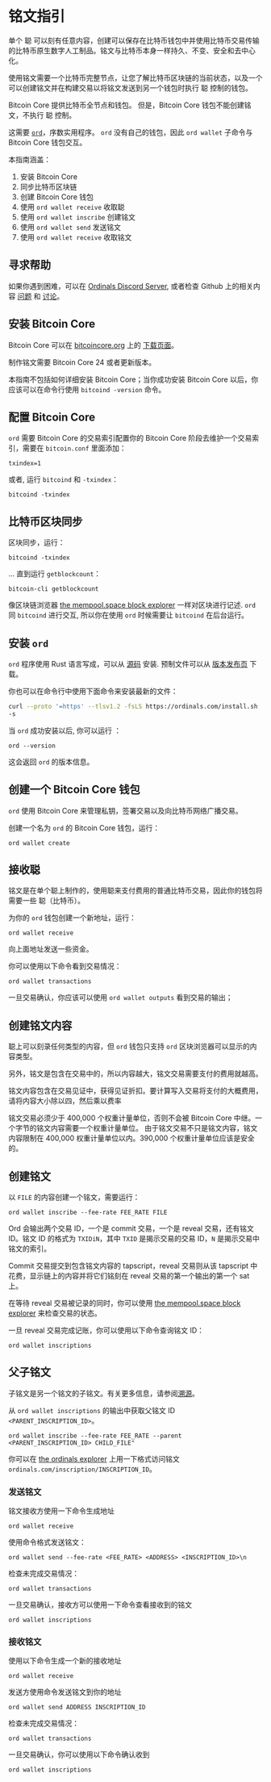 铭文指引
=========================

单个 聪 可以刻有任意内容，创建可以保存在比特币钱包中并使用比特币交易传输的比特币原生数字人工制品。铭文与比特币本身一样持久、不变、安全和去中心化。




使用铭文需要一个比特币完整节点，让您了解比特币区块链的当前状态，以及一个可以创建铭文并在构建交易以将铭文发送到另一个钱包时执行 聪 控制的钱包。




Bitcoin Core 提供比特币全节点和钱包。 但是，Bitcoin Core 钱包不能创建铭文，不执行 聪 控制。


这需要 [`ord`](https://github.com/ordinals/ord)，序数实用程序。 `ord` 没有自己的钱包，因此  `ord wallet` 子命令与 Bitcoin Core 钱包交互。



本指南涵盖：

1. 安装 Bitcoin Core
2. 同步比特币区块链
3. 创建 Bitcoin Core 钱包
4. 使用 `ord wallet receive` 收取聪
5. 使用 `ord wallet inscribe` 创建铭文
6. 使用 `ord wallet send` 发送铭文
7. 使用 `ord wallet receive` 收取铭文

寻求帮助
------------

如果你遇到困难，可以在 [Ordinals Discord Server](https://discord.com/invite/87cjuz4FYg), 或者检查 Github 上的相关内容 [问题](https://github.com/ordinals/ord/issues) 和 [讨论](https://github.com/ordinals/ord/discussions)。




安装 Bitcoin Core
-----------------------

Bitcoin Core 可以在 [bitcoincore.org](https://bitcoincore.org/) 上的 [下载页面](https://bitcoincore.org/en/download/)。


制作铭文需要 Bitcoin Core 24 或者更新版本。

本指南不包括如何详细安装 Bitcoin Core；当你成功安装 Bitcoin Core 以后，你应该可以在命令行使用 `bitcoind -version` 命令。



配置 Bitcoin Core
------------------------

`ord` 需要 Bitcoin Core 的交易索引配置你的 Bitcoin Core 阶段去维护一个交易索引，需要在 `bitcoin.conf` 里面添加：


```
txindex=1
```



或者, 运行 `bitcoind` 和 `-txindex`：

```
bitcoind -txindex
```



比特币区块同步
------------------------------

区块同步，运行：

```
bitcoind -txindex
```



… 直到运行 `getblockcount`：

```
bitcoin-cli getblockcount
```



像区块链浏览器 [the mempool.space block explorer](https://mempool.space/) 一样对区块进行记述. `ord` 同 `bitcoind` 进行交互, 所以你在使用 `ord` 时候需要让 `bitcoind` 在后台运行。



安装 `ord`
----------------

`ord` 程序使用 Rust 语言写成，可以从 [源码](https://github.com/ordinals/ord) 安装. 预制文件可以从 [版本发布页](https://github.com/ordinals/ord/releases) 下载。



你也可以在命令行中使用下面命令来安装最新的文件：

```sh
curl --proto '=https' --tlsv1.2 -fsLS https://ordinals.com/install.sh | bash
-s
```



当 `ord` 成功安装以后, 你可以运行 ：

```
ord --version
```



这会返回 `ord` 的版本信息。

创建一个 Bitcoin Core 钱包
------------------------------

`ord` 使用 Bitcoin Core 来管理私钥，签署交易以及向比特币网络广播交易。


创建一个名为 `ord` 的 Bitcoin Core 钱包，运行：

```
ord wallet create
```



接收聪
--------------

铭文是在单个聪上制作的，使用聪来支付费用的普通比特币交易，因此你的钱包将需要一些 聪（比特币）。


为你的 `ord` 钱包创建一个新地址，运行：

```
ord wallet receive
```



向上面地址发送一些资金。

你可以使用以下命令看到交易情况：

```
ord wallet transactions
```



一旦交易确认，你应该可以使用 `ord wallet outputs` 看到交易的输出；


创建铭文内容
----------------------------

聪上可以刻录任何类型的内容，但 `ord` 钱包只支持 `ord` 区块浏览器可以显示的内容类型。


另外，铭文是包含在交易中的，所以内容越大，铭文交易需要支付的费用就越高。


铭文内容包含在交易见证中，获得见证折扣。要计算写入交易将支付的大概费用，请将内容大小除以四，然后乘以费率



铭文交易必须少于 400,000 个权重计量单位，否则不会被 Bitcoin Core 中继。一个字节的铭文内容需要一个权重计量单位。 由于铭文交易不只是铭文内容，铭文内容限制在 400,000 权重计量单位以内。390,000 个权重计量单位应该是安全的。





创建铭文
---------------------

以 `FILE` 的内容创建一个铭文，需要运行：

```
ord wallet inscribe --fee-rate FEE_RATE FILE
```



Ord 会输出两个交易 ID，一个是 commit 交易，一个是 reveal 交易，还有铭文 ID。铭文 ID 的格式为 `TXIDiN`，其中 `TXID` 是揭示交易的交易 ID，`N` 是揭示交易中铭文的索引。




Commit 交易提交到包含铭文内容的 tapscript，reveal 交易则从该 tapscript 中花费，显示链上的内容并将它们铭刻在 reveal 交易的第一个输出的第一个 sat 上。




在等待 reveal 交易被记录的同时，你可以使用 [the mempool.space block explorer](https://mempool.space/) 来检查交易的状态。



一旦 reveal 交易完成记账，你可以使用以下命令查询铭文 ID：


```
ord wallet inscriptions
```



## 父子铭文

子铭文是另一个铭文的子铭文。有关更多信息，请参阅[溯源](../inscriptions/provenance.md)。

从 `ord wallet inscriptions` 的输出中获取父铭文 ID `<PARENT_INSCRIPTION_ID>`。

```
ord wallet inscribe --fee-rate FEE_RATE --parent <PARENT_INSCRIPTION_ID> CHILD_FILE"
```

你可以在 [the ordinals explorer](https://ordinals.com/) 上用一下格式访问铭文 `ordinals.com/inscription/INSCRIPTION_ID`。

### 发送铭文


铭文接收方使用一下命令生成地址

```
ord wallet receive
```



使用命令格式发送铭文：

```
ord wallet send --fee-rate <FEE_RATE> <ADDRESS> <INSCRIPTION_ID>\n
```



检查未完成交易情况：
```
ord wallet transactions
```
一旦交易确认，接收方可以使用一下命令查看接收到的铭文
```
ord wallet inscriptions
```
### 接收铭文

使用以下命令生成一个新的接收地址

```
ord wallet receive
```


发送方使用命令发送铭文到你的地址

```
ord wallet send ADDRESS INSCRIPTION_ID
```



检查未完成交易情况：
```
ord wallet transactions
```



一旦交易确认，你可以使用以下命令确认收到

```
ord wallet inscriptions
```






